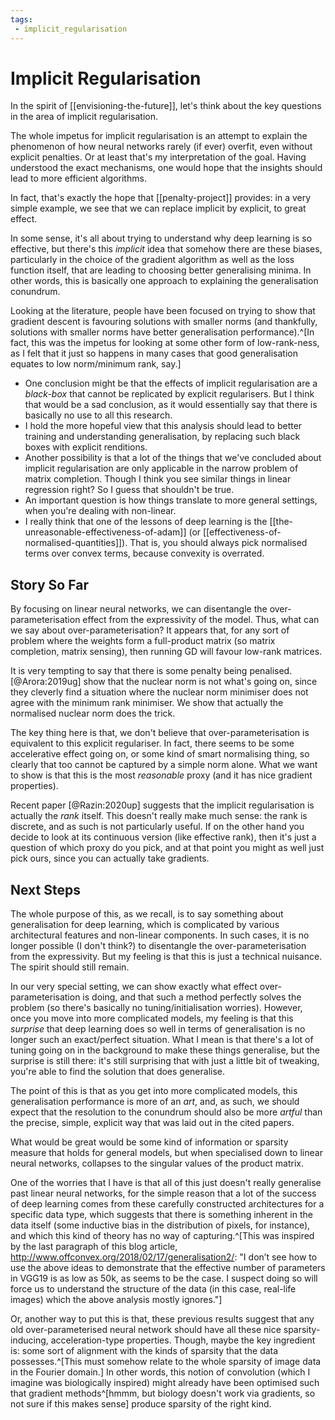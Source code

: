 ```yaml
---
tags:
 - implicit_regularisation
---
```


# Implicit Regularisation

In the spirit of [[envisioning-the-future]], let's think about the key questions in the area of implicit regularisation.

The whole impetus for implicit regularisation is an attempt to explain the phenomenon of how neural networks rarely (if ever) overfit, even without explicit penalties. Or at least that's my interpretation of the goal. Having understood the exact mechanisms, one would hope that the insights should lead to more efficient algorithms.

In fact, that's exactly the hope that [[penalty-project]] provides: in a very simple example, we see that we can replace implicit by explicit, to great effect.

In some sense, it's all about trying to understand why deep learning is so effective, but there's this *implicit* idea that somehow there are these biases, particularly in the choice of the gradient algorithm as well as the loss function itself, that are leading to choosing better generalising minima.
In other words, this is basically one approach to explaining the generalisation conundrum.

Looking at the literature, people have been focused on trying to show that gradient descent is favouring solutions with smaller norms (and thankfully, solutions with smaller norms have better generalisation performance).^[In fact, this was the impetus for looking at some other form of low-rank-ness, as I felt that it just so happens in many cases that good generalisation equates to low norm/minimum rank, say.]

 - One conclusion might be that the effects of implicit regularisation are a *black-box* that cannot be replicated by explicit regularisers. But I think that would be a sad conclusion, as it would essentially say that there is basically no use to all this research.
 - I hold the more hopeful view that this analysis should lead to better training and understanding generalisation, by replacing such black boxes with explicit renditions.
 - Another possibility is that a lot of the things that we've concluded about implicit regularisation are only applicable in the narrow problem of matrix completion. Though I think you see similar things in linear regression right? So I guess that shouldn't be true.
 - An important question is how things translate to more general settings, when you're dealing with non-linear.
 - I really think that one of the lessons of deep learning is the [[the-unreasonable-effectiveness-of-adam]] (or [[effectiveness-of-normalised-quantities]]). That is, you should always pick normalised terms over convex terms, because convexity is overrated.

## Story So Far

By focusing on linear neural networks, we can disentangle the over-parameterisation effect from the expressivity of the model. Thus, what can we say about over-parameterisation? It appears that, for any sort of problem where the weights form a full-product matrix (so matrix completion, matrix sensing), then running GD will favour low-rank matrices.

It is very tempting to say that there is some penalty being penalised.
[@Arora:2019ug] show that the nuclear norm is not what's going on, since they cleverly find a situation where the nuclear norm minimiser does not agree with the minimum rank minimiser.
We show that actually the normalised nuclear norm does the trick.

The key thing here is that, we don't believe that over-parameterisation is equivalent to this explicit regulariser. In fact, there seems to be some accelerative effect going on, or some kind of smart normalising thing, so clearly that too cannot be captured by a simple norm alone.
What we want to show is that this is the most *reasonable* proxy (and it has nice gradient properties).

Recent paper [@Razin:2020up] suggests that the implicit regularisation is actually the *rank* itself. This doesn't really make much sense: the rank is discrete, and as such is not particularly useful. If on the other hand you decide to look at its continuous version (like effective rank), then it's just a question of which proxy do you pick, and at that point you might as well just pick ours, since you can actually take gradients.

## Next Steps

The whole purpose of this, as we recall, is to say something about generalisation for deep learning, which is complicated by various architectural features and non-linear components. In such cases, it is no longer possible (I don't think?) to disentangle the over-parameterisation from the expressivity. But my feeling is that this is just a technical nuisance. The spirit should still remain.

In our very special setting, we can show exactly what effect over-parameterisation is doing, and that such a method perfectly solves the problem (so there's basically no tuning/initialisation worries).
However, once you move into more complicated models, my feeling is that this *surprise* that deep learning does so well in terms of generalisation is no longer such an exact/perfect situation. What I mean is that there's a lot of tuning going on in the background to make these things generalise, but the surprise is still there: it's still surprising that with just a little bit of tweaking, you're able to find the solution that does generalise.

The point of this is that as you get into more complicated models, this generalisation performance is more of an *art*, and, as such, we should expect that the resolution to the conundrum should also be more *artful* than the precise, simple, explicit way that was laid out in the cited papers.

<Note>
What would be great would be some kind of information or sparsity measure that holds for general models, but when specialised down to linear neural networks, collapses to the singular values of the product matrix.
</Note>

One of the worries that I have is that all of this just doesn't really generalise past linear neural networks, for the simple reason that a lot of the success of deep learning comes from these carefully constructed architectures for a specific data type, which suggests that there is something inherent in the data itself (some inductive bias in the distribution of pixels, for instance), and which this kind of theory has no way of capturing.^[This was inspired by the last paragraph of this blog article, http://www.offconvex.org/2018/02/17/generalisation2/: "I don’t see how to use the above ideas to demonstrate that the effective number of parameters in VGG19 is as low as 50k, as seems to be the case. I suspect doing so will force us to understand the structure of the data (in this case, real-life images) which the above analysis mostly ignores."]

Or, another way to put this is that, these previous results suggest that any old over-parameterised neural network should have all these nice sparsity-inducing, acceleration-type properties. Though, maybe the key ingredient is: some sort of alignment with the kinds of sparsity that the data possesses.^[This must somehow relate to the whole sparsity of image data in the Fourier domain.] In other words, this notion of convolution (which I imagine was biologically inspired) might already have been optimised such that gradient methods^[hmmm, but biology doesn't work via gradients, so not sure if this makes sense] produce sparsity of the right kind.

